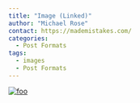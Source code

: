 ```yaml
---
title: "Image (Linked)"
author: "Michael Rose"
contact: https://mademistakes.com/
categories:
  - Post Formats
tags:
  - images
  - Post Formats
---
```


[![foo](https://live.staticflickr.com/8361/8400335147_5fabaa504c_o.jpg)](https://flic.kr/p/dNiUYB)
